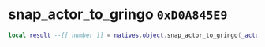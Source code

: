 # snap_actor_to_gringo `0xD0A845E9`

```lua
local result --[[ number ]] = natives.object.snap_actor_to_gringo(_actor --[[ number ]], _unk1 --[[ number ]], _unk2 --[[ string ]], _unk3 --[[ number ]], _unk4 --[[ number ]], _unk5 --[[ number ]])
```
